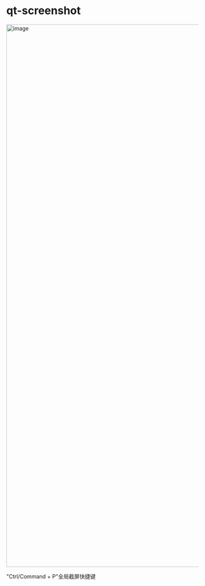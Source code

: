 # qt-screenshot
<img width="1418" alt="image" src="https://user-images.githubusercontent.com/66014139/160076614-47d0f5d3-331c-4a30-8938-09f5179062d2.png">

"Ctrl/Command + P"全局截屏快捷键
